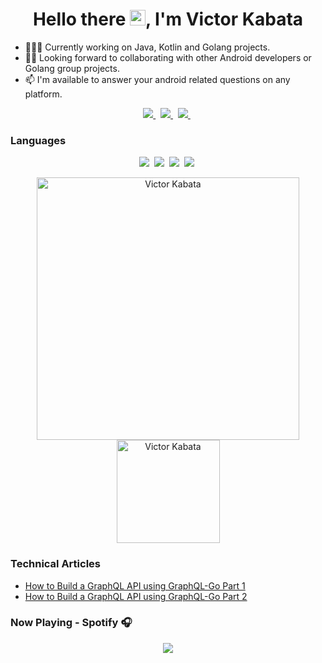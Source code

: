 <h1 align="center">Hello there <img src="https://media.giphy.com/media/hvRJCLFzcasrR4ia7z/giphy.gif" width="25px">, I'm Victor Kabata</h1>

- 👨🏾‍💻 Currently working on Java, Kotlin and Golang projects.
- ✌🏾 Looking forward to collaborating with other Android developers or Golang group projects.
- 📫 I'm available to answer your android related questions on any platform.
  
<p align="center">
 <a href="mailto:victorbro14@gmail.com">
    <img src="https://img.shields.io/badge/gmail-%23EA4335.svg?&style=for-the-badge&logo=gmail&logoColor=white" />
  </a>&nbsp;
  <a href="https://twitter.com/_victorkabata">
    <img src="https://img.shields.io/badge/X-1DA1F2?style=for-the-badge&logo=x&logoColor=white" />
  </a>&nbsp;
  <a href="https://www.linkedin.com/in/victor-kabata-047532173">
    <img src="https://img.shields.io/badge/linkedin-%230077B5.svg?&style=for-the-badge&logo=linkedin&logoColor=white" />
  </a>&nbsp;
 </p>

### Languages

 <p align="center">
<img  src="https://img.shields.io/badge/Kotlin-8382E3?style=for-the-badge&logo=kotlin&logoColor=white">&nbsp;
<img src="https://img.shields.io/badge/Go-00ADD8?style=for-the-badge&logo=go&logoColor=white">&nbsp;
<img  src="https://img.shields.io/badge/Python-FFE873?style=for-the-badge&logo=python&logoColor=4B8BBE">&nbsp;
<img  src="https://img.shields.io/badge/Java-E56F08?style=for-the-badge&logo=JVM&logoColor=white">&nbsp;
</p>

<p align="center">
    <img src="https://github-readme-stats.vercel.app/api?username=VictorKabata&count_private=true&show_icons=true&theme=dark" alt="Victor Kabata" width="420"/>
    <img src="https://github-readme-stats.vercel.app/api/top-langs/?username=VictorKabata&hide=html&langs_count=8&layout=compact&theme=dark" alt="Victor Kabata" height="165" />
 </p>

### Technical Articles

- [How to Build a GraphQL API using GraphQL-Go Part 1](https://medium.com/@victorbro14/how-to-build-a-graphql-api-using-graphql-go-part-1-5412d9197c79)
- [How to Build a GraphQL API using GraphQL-Go Part 2](https://medium.com/@victorbro14/how-to-build-a-graphql-api-using-graphql-go-part-2-8b0b2dee1caf)

### Now Playing - Spotify 🎧

 <p align="center">
<a href="https://spotify-github-profile.kittinanx.com/api/view?uid=1p20tdscg7k4zx7fxnpvfpijg&cover_image=true&theme=novatorem&show_offline=false&background_color=121212&interchange=false&bar_color=53b14f&bar_color_cover=true)](https://github.com/kittinan/spotify-github-profile">
  <img align="center" src="https://spotify-github-profile.kittinanx.com/api/view?uid=1p20tdscg7k4zx7fxnpvfpijg&cover_image=true&theme=novatorem&show_offline=false&background_color=121212&interchange=false&bar_color=53b14f&bar_color_cover=true)](https://github.com/kittinan/spotify-github-profile"/>
</a>
</p>
